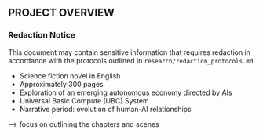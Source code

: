 ## PROJECT OVERVIEW

### Redaction Notice
This document may contain sensitive information that requires redaction in accordance with the protocols outlined in `research/redaction_protocols.md`.
- Science fiction novel in English
- Approximately 300 pages
- Exploration of an emerging autonomous economy directed by AIs
- Universal Basic Compute (UBC) System
- Narrative period: evolution of human-AI relationships

--> focus on outlining the chapters and scenes
